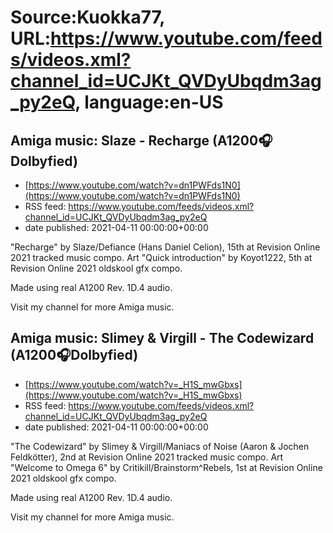 # Source:Kuokka77, URL:https://www.youtube.com/feeds/videos.xml?channel_id=UCJKt_QVDyUbqdm3ag_py2eQ, language:en-US

## Amiga music: Slaze - Recharge (A1200🎧Dolbyfied)
 - [https://www.youtube.com/watch?v=dn1PWFds1N0](https://www.youtube.com/watch?v=dn1PWFds1N0)
 - RSS feed: https://www.youtube.com/feeds/videos.xml?channel_id=UCJKt_QVDyUbqdm3ag_py2eQ
 - date published: 2021-04-11 00:00:00+00:00

"Recharge" by Slaze/Defiance (Hans Daniel Celion), 15th at Revision Online 2021 tracked music compo. Art "Quick introduction" by Koyot1222, 5th at Revision Online 2021 oldskool gfx compo.

Made using real A1200 Rev. 1D.4 audio.

Visit my channel for more Amiga music.

## Amiga music: Slimey & Virgill - The Codewizard (A1200🎧Dolbyfied)
 - [https://www.youtube.com/watch?v=_H1S_mwGbxs](https://www.youtube.com/watch?v=_H1S_mwGbxs)
 - RSS feed: https://www.youtube.com/feeds/videos.xml?channel_id=UCJKt_QVDyUbqdm3ag_py2eQ
 - date published: 2021-04-11 00:00:00+00:00

"The Codewizard" by Slimey & Virgill/Maniacs of Noise (Aaron & Jochen Feldkötter), 2nd at Revision Online 2021 tracked music compo. Art "Welcome to Omega 6" by Critikill/Brainstorm^Rebels, 1st at Revision Online 2021 oldskool gfx compo.

Made using real A1200 Rev. 1D.4 audio.

Visit my channel for more Amiga music.

